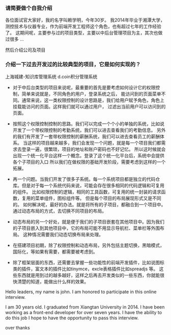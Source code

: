 ### 请简要做个自我介绍
各位面试官大家好，我的名字叫赖学明，今年30岁。
我2014年毕业于湘潭大学，测控技术与仪器专业，作为前端开发工程师这个角色，也有超过七年的工作经验了。
这期间呢，主要参与过的项目类型，主要以中后台管理项目为主，其次也做过很多 ...

然后介绍公司及项目


### 介绍一下过去开发过的比较典型的项目，它是如何实现的？
上海城建-知识库管理系统
d.coin积分管理系统

- 对于中后台类型的项目来说呢，最重要的首先是要考虑如何设计它的权限控制，简单来说就是，不同角色的用户，登录系统之后，
能访问到的页面菜单不同。通常来说，这一类权限控制的设计思路是，我们给用户赋予角色，角色上挂载能访问的页面。这样我们就可以通过用户，
过滤出当前用户可以访问到的页面。

- 按照这个权限控制控制的思路。我们可以完成一个个小的单独的系统，比如说开发了一个带权限控制的考勤系统，我们可以进去查看我们的考勤信息。
    另外的我们有开发了一套带权限控制的薪酬系统，我们可以进去查看员工的薪酬体系。
    当这样的项目越来越多，我们会发现一个问题，就是每一个项目我们都需求去登录一遍，很繁琐，项目的地址和账户密码也不好记忆。
    所以这时候就会出现一个统一化平台这样一个概念。登录了这个统一化平台后，系统中会提供各个子项目的入口
    所以我们在做权限的基础开发阶段，需要考虑到这样的一个拓展。

- 再一个问题。当我们开发了很多子系统。每一个系统项目都是独立的代码仓库。但是对于每一个系统代码来说，可能会存在很多相同的代码逻辑和可复用的组件。
    比如权限控制的逻辑，相同的工具函数，可复用的统一封装的请求函数，复用的菜单组件，图标组件等。
    但是每个项目的布局展现形式又是不同的。
    如何解决呢，最好的办法。就是将所有的子项目，都融合到一个项目中。通过动态布局的方式，去切换不同项目的布局。

- 动态布局的另一个好处，就是便于我们的子项目嵌套在其他项目中。因为我们的子项目嵌入到其他项目中，它的布局可能不用显示导航栏、菜单栏等外围布局。
    这种情况需要我们动态切换布局来处理。

- 在搭建项目初期，除了权限控制和动态布局，另外包括主题切换，黑暗模式，国际化，等如果有需要，都需要被考虑到。

- 除了框架层面的东西，还需要去掌握一些功能性的前端开发插件，比如说图标类的插件，富文本的插件比如tinymce，excle表格插件比如spreadjs 等。
    这些东西就是用到过的越多越好，这样之后再去开发类似的一些东西，你就能很快清楚的知道，能做出什么样的效果。





Hello leaders, my name is john. I am honored to participate in this online interview.

I am 30 years old. I graduated from Xiangtan University in 2014.
I have been working as a front-end developer for over seven years.
I have the ability to do this job
I hope to have the opportunity to pass this interview.

over thanks